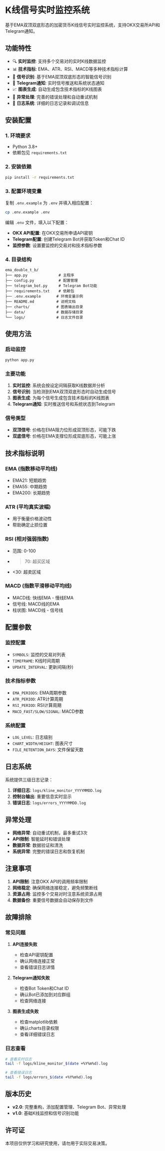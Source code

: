 # K线信号实时监控系统

基于EMA双顶双底形态的加密货币K线信号实时监控系统，支持OKX交易所API和Telegram通知。

## 功能特性

- 🔍 **实时监控**: 支持多个交易对的实时K线数据监控
- 📊 **技术指标**: EMA、ATR、RSI、MACD等多种技术指标计算
- 🎯 **信号识别**: 基于EMA双顶双底形态的智能信号识别
- 📱 **Telegram通知**: 实时信号推送和系统状态通知
- 📈 **图表生成**: 自动生成包含技术指标的K线图表
- 🔄 **异常处理**: 完善的错误处理和自动重试机制
- 📝 **日志系统**: 详细的日志记录和调试信息

## 安装配置

### 1. 环境要求

- Python 3.8+
- 依赖包见 `requirements.txt`

### 2. 安装依赖

```bash
pip install -r requirements.txt
```

### 3. 配置环境变量

复制 `.env.example` 为 `.env` 并填入相应配置：

```bash
cp .env.example .env
```

编辑 `.env` 文件，填入以下配置：

- **OKX API配置**: 在OKX交易所申请API密钥
- **Telegram配置**: 创建Telegram Bot并获取Token和Chat ID
- **监控参数**: 设置要监控的交易对和技术指标参数

### 4. 目录结构

```
ema_double_t_b/
├── app.py              # 主程序
├── config.py           # 配置管理
├── telegram_bot.py     # Telegram Bot功能
├── requirements.txt    # 依赖包
├── .env.example       # 环境变量示例
├── README.md          # 说明文档
├── charts/            # 图表输出目录
├── data/              # 数据存储目录
└── logs/              # 日志文件目录
```

## 使用方法

### 启动监控

```bash
python app.py
```

### 主要功能

1. **实时监控**: 系统会按设定间隔获取K线数据并分析
2. **信号识别**: 当检测到EMA双顶双底形态时自动生成信号
3. **图表生成**: 为每个信号生成包含技术指标的K线图表
4. **Telegram通知**: 实时推送信号和系统状态到Telegram

### 信号类型

- **双顶信号**: 价格在EMA阻力位形成双顶形态，可能下跌
- **双底信号**: 价格在EMA支撑位形成双底形态，可能上涨

## 技术指标说明

### EMA (指数移动平均线)
- EMA21: 短期趋势
- EMA55: 中期趋势  
- EMA200: 长期趋势

### ATR (平均真实波幅)
- 用于衡量价格波动性
- 帮助确定止损位置

### RSI (相对强弱指数)
- 范围: 0-100
- >70: 超买区域
- <30: 超卖区域

### MACD (指数平滑移动平均线)
- MACD线: 快线EMA - 慢线EMA
- 信号线: MACD线的EMA
- 柱状图: MACD线 - 信号线

## 配置参数

### 监控配置
- `SYMBOLS`: 监控的交易对列表
- `TIMEFRAME`: K线时间周期
- `UPDATE_INTERVAL`: 更新间隔(秒)

### 技术指标参数
- `EMA_PERIODS`: EMA周期参数
- `ATR_PERIOD`: ATR计算周期
- `RSI_PERIOD`: RSI计算周期
- `MACD_FAST/SLOW/SIGNAL`: MACD参数

### 系统配置
- `LOG_LEVEL`: 日志级别
- `CHART_WIDTH/HEIGHT`: 图表尺寸
- `FILE_RETENTION_DAYS`: 文件保留天数

## 日志系统

系统提供三级日志记录：

1. **详细日志**: `logs/kline_monitor_YYYYMMDD.log`
2. **控制台输出**: 重要信息实时显示
3. **错误日志**: `logs/errors_YYYYMMDD.log`

## 异常处理

- **网络异常**: 自动重试机制，最多重试3次
- **API限制**: 智能延时和错误处理
- **数据异常**: 数据验证和清洗
- **系统异常**: 完整的错误日志和恢复机制

## 注意事项

1. **API限制**: 注意OKX API的调用频率限制
2. **网络稳定**: 确保网络连接稳定，避免频繁断线
3. **资源占用**: 监控多个交易对时注意系统资源占用
4. **数据备份**: 重要信号数据会自动保存到文件

## 故障排除

### 常见问题

1. **API连接失败**
   - 检查API密钥配置
   - 确认网络连接正常
   - 查看错误日志详情

2. **Telegram通知失败**
   - 检查Bot Token和Chat ID
   - 确认Bot已添加到对应群组
   - 检查网络连接

3. **图表生成失败**
   - 检查matplotlib依赖
   - 确认charts目录权限
   - 查看详细错误日志

### 日志查看

```bash
# 查看实时日志
tail -f logs/kline_monitor_$(date +%Y%m%d).log

# 查看错误日志
tail -f logs/errors_$(date +%Y%m%d).log
```

## 版本历史

- **v2.0**: 完整重构，添加配置管理、Telegram Bot、异常处理
- **v1.0**: 基础K线监控和信号识别功能

## 许可证

本项目仅供学习和研究使用，请勿用于实际交易决策。